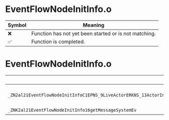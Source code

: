# EventFlowNodeInitInfo.o
| Symbol | Meaning 
| ------------- | ------------- 
| :x: | Function has not yet been started or is not matching. 
| :white_check_mark: | Function is completed. 


# EventFlowNodeInitInfo.o
| Symbol (Mangled) | Symbol (Demangled) | Decompiled? |
| ------------- |  ------------- | ------------- |
| `_ZN2al21EventFlowNodeInitInfoC1EPNS_9LiveActorERKNS_13ActorInitInfoERKNS_11PlacementIdEPNS_17SceneEventFlowMsgEPKNS_13MessageSystemEPNS_19EventFlowDataHolderEPKc` | `al::EventFlowNodeInitInfo::EventFlowNodeInitInfo(al::LiveActor *,al::ActorInitInfo const&,al::PlacementId const&,al::SceneEventFlowMsg *,al::MessageSystem const*,al::EventFlowDataHolder *,char const*)` | :x: |
| `_ZNK2al21EventFlowNodeInitInfo16getMessageSystemEv` | `al::EventFlowNodeInitInfo::getMessageSystem(void)const` | :x: |
